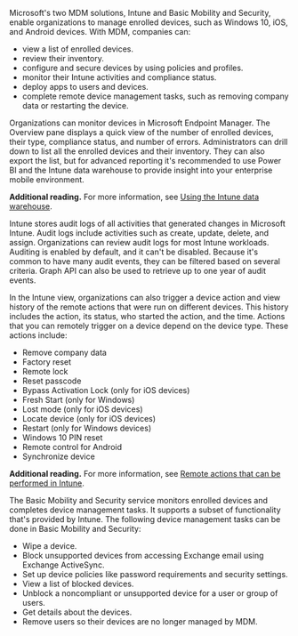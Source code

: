 Microsoft's two MDM solutions, Intune and Basic Mobility and Security, enable organizations to manage enrolled devices, such as Windows 10, iOS, and Android devices. With MDM, companies can:

 -  view a list of enrolled devices.
 -  review their inventory.
 -  configure and secure devices by using policies and profiles.
 -  monitor their Intune activities and compliance status.
 -  deploy apps to users and devices.
 -  complete remote device management tasks, such as removing company data or restarting the device.

Organizations can monitor devices in Microsoft Endpoint Manager. The Overview pane displays a quick view of the number of enrolled devices, their type, compliance status, and number of errors. Administrators can drill down to list all the enrolled devices and their inventory. They can also export the list, but for advanced reporting it's recommended to use Power BI and the Intune data warehouse to provide insight into your enterprise mobile environment.

**Additional reading.** For more information, see [Using the Intune data warehouse](https://docs.microsoft.com/intune/reports-nav-create-intune-reports?azure-portal=true).

Intune stores audit logs of all activities that generated changes in Microsoft Intune. Audit logs include activities such as create, update, delete, and assign. Organizations can review audit logs for most Intune workloads. Auditing is enabled by default, and it can't be disabled. Because it's common to have many audit events, they can be filtered based on several criteria. Graph API can also be used to retrieve up to one year of audit events.

In the Intune view, organizations can also trigger a device action and view history of the remote actions that were run on different devices. This history includes the action, its status, who started the action, and the time. Actions that you can remotely trigger on a device depend on the device type. These actions include:

 -  Remove company data
 -  Factory reset
 -  Remote lock
 -  Reset passcode
 -  Bypass Activation Lock (only for iOS devices)
 -  Fresh Start (only for Windows)
 -  Lost mode (only for iOS devices)
 -  Locate device (only for iOS devices)
 -  Restart (only for Windows devices)
 -  Windows 10 PIN reset
 -  Remote control for Android
 -  Synchronize device

**Additional reading.** For more information, see [Remote actions that can be performed in Intune](https://docs.microsoft.com/intune/device-management?azure-portal=true).

The Basic Mobility and Security service monitors enrolled devices and completes device management tasks. It supports a subset of functionality that's provided by Intune. The following device management tasks can be done in Basic Mobility and Security:

 -  Wipe a device.
 -  Block unsupported devices from accessing Exchange email using Exchange ActiveSync.
 -  Set up device policies like password requirements and security settings.
 -  View a list of blocked devices.
 -  Unblock a noncompliant or unsupported device for a user or group of users.
 -  Get details about the devices.
 -  Remove users so their devices are no longer managed by MDM.